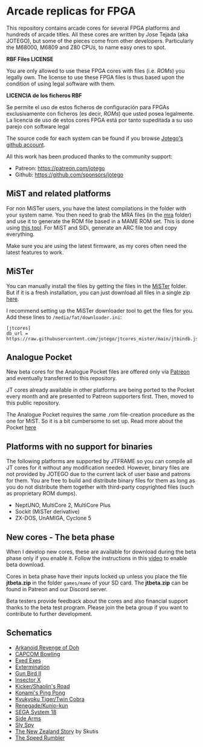 # Arcade replicas for FPGA

This repository contains arcade cores for several FPGA platforms and hundreds of arcade titles. All these cores are written by Jose Tejada (aka JOTEGO), but some of the pieces come from other developers. Particularly the M68000, M6809 and Z80 CPUs, to name easy ones to spot.

**RBF Files LICENSE**

You are only allowed to use these FPGA cores with files (i.e. *ROMs*) you legally own. The license to use these FPGA files is thus based upon the condition of using legal software with them.

**LICENCIA de los ficheros RBF**

Se permite el uso de estos ficheros de configuración para FPGAs exclusivamente con ficheros (es decir, *ROMs*) que usted posea legalmente. La licencia de uso de estos cores FPGA está por tanto supeditada a su uso parejo con software legal

The source code for each system can be found if you browse [Jotego's github account](https://github.com/jotego).

All this work has been produced thanks to the community support:

* Patreon: https://patreon.com/jotego
* Github: https://github.com/sponsors/jotego

## MiST and related platforms

For non MiSTer users, you have the latest compilations in the folder with your system name. You then need to grab the MRA files (in the [mra](mra) folder) and use it to generate the ROM file based in a MAME ROM set. This is done using [this tool](https://github.com/sebdel/mra-tools-c). For MiST and SiDi, generate an ARC file too and copy everything.

Make sure you are using the latest firmware, as my cores often need the latest features to work.


## MiSTer

You can manually install the files by getting the files in the [MiSTer](mister) folder. But if it is a fresh installation, you can just download all files in a single zip [here](https://github.com/jotego/jtcores_mister/archive/refs/heads/main.zip).

I recommend setting up the MiSTer downloader tool to get the files for you. Add these lines to `/media/fat/downloader.ini`:

```
[jtcores]
db_url = https://raw.githubusercontent.com/jotego/jtcores_mister/main/jtbindb.json.zip
```

## Analogue Pocket

New beta cores for the Analogue Pocket files are offered only via [Patreon](https://patreon.com/jotego) and eventually transferred to this repository.

JT cores already available in other platforms are being ported to the Pocket every month and are presented to Patreon supporters first. Then, moved to this public repository.

The Analogue Pocket requires the same .rom file-creation procedure as the one for MiST. So it is a bit cumbersome to set up. Read more about the Pocket [here](https://github.com/jotego/jtbin/wiki/Analogue-Pocket-Cores)

## Platforms with no support for binaries

The following platforms are supported by JTFRAME so you can compile all JT cores for it without any modification needed. However, binary files are not provided by JOTEGO due to the current lack of user base and patrons for them. You are free to build and distribute binary files for them as long as you do not distribute them together with third-party copyrighted files (such as proprietary ROM dumps).

* NeptUNO, MultiCore 2, MultiCore Plus
* Sockit (MiSTer derivative)
* ZX-DOS, UnAMIGA, Cyclone 5

## New cores - The beta phase

When I develop new cores, these are available for download during the beta phase only if you enable it. Follow the instructions in this [video](https://www.youtube.com/watch?v=alcKBAxl82k) to enable beta download.

Cores in beta phase have their inputs locked up unless you place the file **jtbeta.zip** in the folder `games/mame` of your SD card. The **jtbeta.zip** can be found in Patreon and our Discord server.

Beta testers provide feedback about the cores and also financial support thanks to the beta test program. Please join the beta group if you want to contribute to further development.

## Schematics

- [Arkanoid Revenge of Doh](sch/arknoid2.pdf)
- [CAPCOM Bowling](sch/bowl.pdf)
- [Exed Exes](sch/exed.pdf)
- [Extermination](sch/exterm.pdf)
- [Gun Bird II](sch/bird.pdf)
- [Insector X](sch/insectx.pdf)
- [Kicker/Shaolin's Road](sch/kicker.pdf)
- [Konami's Ping Pong](sch/pinpon.pdf)
- [Kyukyoku Tiger/Twin Cobra](sch/ktiger.pdf)
- [Renegade/Kunio-kun](sch/kunio.pdf)
- [SEGA System 18](sch/s18.pdf)
- [Side Arms](sch/sarms.pdf)
- [Sly Spy](sch/slyspy.pdf)
- [The New Zealand Story](sch/tnzs.pdf) by Skutis
- [The Speed Rumbler](sch/rumble.pdf)
